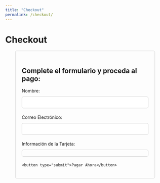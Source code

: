 ```yaml
---
title: "Checkout"
permalink: /checkout/
---
```


<script src="https://js.stripe.com/v3/"></script>

# Checkout

<div class="page__content">
  <h2>Complete el formulario y proceda al pago:</h2>
  
  <!-- Selected Plan Section -->
  <div id="selected-plan"></div>
  
  <!-- Payment Form -->
  <form id="payment-form">
    <div>
      <label for="name">Nombre:</label>
      <input type="text" id="name" name="name" required>
    </div>
    <div>
      <label for="email">Correo Electrónico:</label>
      <input type="email" id="email" name="email" required>
    </div>
    <div>
      <label for="card-element">Información de la Tarjeta:</label>
      <div id="card-element"></div>
    </div>
    
    <button type="submit">Pagar Ahora</button>
  </form>
</div>

<script>
document.addEventListener('DOMContentLoaded', function() {
  console.log('Checkout page loaded');
  
  // Get the Stripe publishable key from environment variable
  const stripePublishableKey = '{{ site.STRIPE_PUBLISHABLE_KEY }}';

  // Set up Stripe.js with the publishable key
  const stripe = Stripe(stripePublishableKey);

  // Create an instance of Elements
  const elements = stripe.elements();

  // Create an instance of the card Element
  const cardElement = elements.create('card', {
    style: {
      base: {
        fontSize: '16px',
        fontFamily: '"Helvetica Neue", Helvetica, sans-serif',
        color: '#32325d',
        '::placeholder': {
          color: '#aab7c4',
        },
      },
    },
  });

  // Add an instance of the card Element into the `card-element` div
  cardElement.mount('#card-element');

  // Handle form submission
  const form = document.getElementById('payment-form');
  form.addEventListener('submit', async function(event) {
    event.preventDefault();

    // Retrieve user input from the form
    const name = document.getElementById('name').value;
    const email = document.getElementById('email').value;

    // Create payment method using card element
    const { paymentMethod, error } = await stripe.createPaymentMethod({
      type: 'card',
      card: cardElement,
      billing_details: {
        name: name,
        email: email
      }
    });

    if (error) {
      console.error('Error creating payment method:', error);
    } else {
      console.log('Payment method created:', paymentMethod);
      
      // TODO: Send payment method to your server to process payment
      // For now, you can display a success message or redirect to a success page
      alert('Pago exitoso. Redirigiendo a página de éxito...');
      window.location.href = '/pago-exitoso';
    }
  });

  // Display selected plan dynamically
  const urlParams = new URLSearchParams(window.location.search);
  const plan = urlParams.get('plan');
  if (plan) {
    const selectedPlanElement = document.getElementById('selected-plan');
    selectedPlanElement.innerHTML = `<h3>Plan Seleccionado: ${plan}</h3>`;
  }
});
</script>

<style>
  /* Custom CSS to style the form */
  .page__content {
    max-width: 400px;
    margin: 0 auto;
    padding: 20px;
    border: 1px solid #ccc;
    border-radius: 5px;
  }

  label {
    display: block;
    margin-bottom: 10px;
  }

  input[type="text"],
  input[type="email"] {
    width: 100%;
    padding: 10px;
    margin-bottom: 20px;
    border: 1px solid #ccc;
    border-radius: 5px;
  }

  #card-element {
    margin-bottom: 20px;
    padding: 10px;
    border: 1px solid #ccc;
    border-radius: 5px;
  }

  button[type="submit"] {
    display: block;
    width: 100%;
    padding: 10px;
    background-color: #007bff;
    color: #fff;
    border: none;
    border-radius: 5px;
    cursor: pointer;
  }

  button
